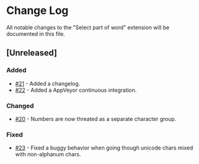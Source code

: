 # Change Log

All notable changes to the "Select part of word" extension will be documented in this file.

## [Unreleased]

### Added

- [#21](https://github.com/mlewand/vscode-select-part-of-word/issues/21) - Added a changelog.
- [#22](https://github.com/mlewand/vscode-select-part-of-word/issues/22) - Added a AppVeyor continuous integration.

### Changed

- [#20](https://github.com/mlewand/vscode-select-part-of-word/issues/20) - Numbers are now threated as a separate character group.

### Fixed

- [#23](https://github.com/mlewand/vscode-select-part-of-word/issues/23) - Fixed a buggy behavior when going though unicode chars mixed with non-alphanum chars.